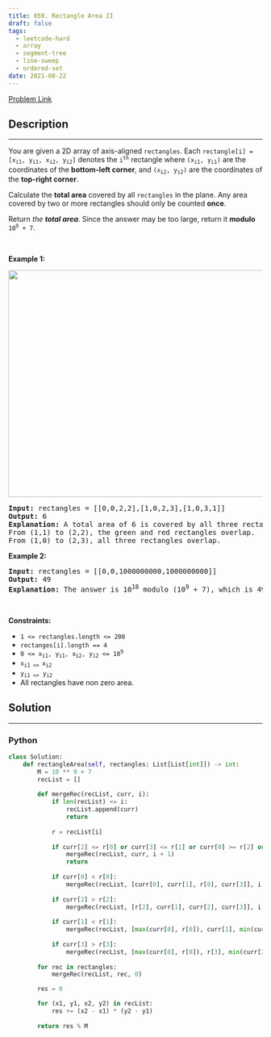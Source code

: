 ```yaml
---
title: 850. Rectangle Area II
draft: false
tags: 
  - leetcode-hard
  - array
  - segment-tree
  - line-sweep
  - ordered-set
date: 2021-08-22
---
```


[Problem Link](https://leetcode.com/problems/rectangle-area-ii/)

## Description

---
<p>You are given a 2D array of axis-aligned <code>rectangles</code>. Each <code>rectangle[i] = [x<sub>i1</sub>, y<sub>i1</sub>, x<sub>i2</sub>, y<sub>i2</sub>]</code> denotes the <code>i<sup>th</sup></code> rectangle where <code>(x<sub>i1</sub>, y<sub>i1</sub>)</code> are the coordinates of the <strong>bottom-left corner</strong>, and <code>(x<sub>i2</sub>, y<sub>i2</sub>)</code> are the coordinates of the <strong>top-right corner</strong>.</p>

<p>Calculate the <strong>total area</strong> covered by all <code>rectangles</code> in the plane. Any area covered by two or more rectangles should only be counted <strong>once</strong>.</p>

<p>Return <em>the <strong>total area</strong></em>. Since the answer may be too large, return it <strong>modulo</strong> <code>10<sup>9</sup> + 7</code>.</p>

<p>&nbsp;</p>
<p><strong class="example">Example 1:</strong></p>
<img alt="" src="https://s3-lc-upload.s3.amazonaws.com/uploads/2018/06/06/rectangle_area_ii_pic.png" style="width: 600px; height: 450px;" />
<pre>
<strong>Input:</strong> rectangles = [[0,0,2,2],[1,0,2,3],[1,0,3,1]]
<strong>Output:</strong> 6
<strong>Explanation:</strong> A total area of 6 is covered by all three rectangles, as illustrated in the picture.
From (1,1) to (2,2), the green and red rectangles overlap.
From (1,0) to (2,3), all three rectangles overlap.
</pre>

<p><strong class="example">Example 2:</strong></p>

<pre>
<strong>Input:</strong> rectangles = [[0,0,1000000000,1000000000]]
<strong>Output:</strong> 49
<strong>Explanation:</strong> The answer is 10<sup>18</sup> modulo (10<sup>9</sup> + 7), which is 49.
</pre>

<p>&nbsp;</p>
<p><strong>Constraints:</strong></p>

<ul>
	<li><code>1 &lt;= rectangles.length &lt;= 200</code></li>
	<li><code>rectanges[i].length == 4</code></li>
	<li><code>0 &lt;= x<sub>i1</sub>, y<sub>i1</sub>, x<sub>i2</sub>, y<sub>i2</sub> &lt;= 10<sup>9</sup></code></li>
	<li><code>x<sub>i1 &lt;= </sub>x<sub>i2</sub></code></li>
	<li><code>y<sub>i1 &lt;=</sub> y<sub>i2</sub></code></li>
	<li>All rectangles have non zero area.</li>
</ul>


## Solution

---
### Python
``` py title='rectangle-area-ii'
class Solution:
    def rectangleArea(self, rectangles: List[List[int]]) -> int:
        M = 10 ** 9 + 7
        recList = []
        
        def mergeRec(recList, curr, i):
            if len(recList) <= i:
                recList.append(curr)
                return
            
            r = recList[i]
            
            if curr[2] <= r[0] or curr[3] <= r[1] or curr[0] >= r[2] or curr[1] >= r[3]:
                mergeRec(recList, curr, i + 1)
                return
            
            if curr[0] < r[0]:
                mergeRec(recList, [curr[0], curr[1], r[0], curr[3]], i + 1)
            
            if curr[2] > r[2]:
                mergeRec(recList, [r[2], curr[1], curr[2], curr[3]], i + 1)
            
            if curr[1] < r[1]:
                mergeRec(recList, [max(curr[0], r[0]), curr[1], min(curr[2], r[2]), r[1]], i + 1)
            
            if curr[3] > r[3]:
                mergeRec(recList, [max(curr[0], r[0]), r[3], min(curr[2], r[2]), curr[3]], i + 1)
        
        for rec in rectangles:
            mergeRec(recList, rec, 0)

        res = 0

        for (x1, y1, x2, y2) in recList:
            res += (x2 - x1) * (y2 - y1)
        
        return res % M
```

